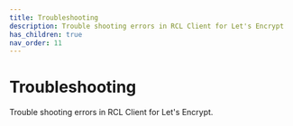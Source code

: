 ```yaml
---
title: Troubleshooting
description: Trouble shooting errors in RCL Client for Let's Encrypt
has_children: true
nav_order: 11
---
```


# Troubleshooting

Trouble shooting errors in RCL Client for Let's Encrypt.